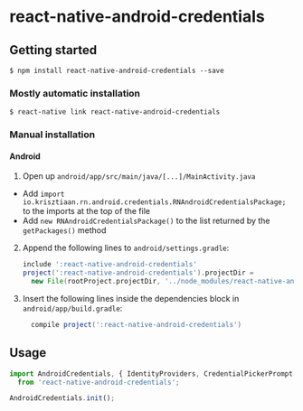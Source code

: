 # react-native-android-credentials

## Getting started

`$ npm install react-native-android-credentials --save`

### Mostly automatic installation

`$ react-native link react-native-android-credentials`

### Manual installation

#### Android

1. Open up `android/app/src/main/java/[...]/MainActivity.java`
- Add `import io.krisztiaan.rn.android.credentials.RNAndroidCredentialsPackage;` to the imports at the top of the file
- Add `new RNAndroidCredentialsPackage()` to the list returned by the `getPackages()` method

2. Append the following lines to `android/settings.gradle`:
    ```gradle
    include ':react-native-android-credentials'
    project(':react-native-android-credentials').projectDir =
      new File(rootProject.projectDir, '../node_modules/react-native-android-credentials/android')
    ```

3. Insert the following lines inside the dependencies block in `android/app/build.gradle`:
    ```gradle
      compile project(':react-native-android-credentials')
    ```

## Usage

```javascript
import AndroidCredentials, { IdentityProviders, CredentialPickerPrompt }
  from 'react-native-android-credentials';

AndroidCredentials.init();
```
